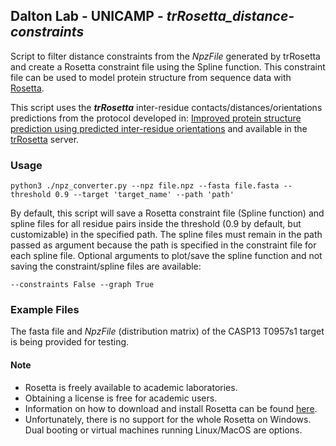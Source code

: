 ## Dalton Lab - UNICAMP - *trRosetta_distance-constraints*
Script to filter distance constraints from the *NpzFile* generated by trRosetta and create a Rosetta constraint file using the Spline function. This constraint file can be used to model protein structure from sequence data with [Rosetta](http://new.rosettacommons.org/docs/latest/Home).

This script uses the ***trRosetta*** inter-residue contacts/distances/orientations predictions from the protocol developed in: [Improved protein structure prediction using predicted inter-residue orientations](https://www.pnas.org/content/117/3/1496) and available in the [trRosetta](https://yanglab.nankai.edu.cn/trRosetta/) server.

### Usage
```
python3 ./npz_converter.py --npz file.npz --fasta file.fasta --threshold 0.9 --target 'target_name' --path 'path'
```
By default, this script will save a Rosetta constraint file (Spline function) and spline files for all residue pairs inside the threshold (0.9 by default, but customizable) in the specified path. The spline files must remain in the path passed as argument because the path is specified in the constraint file for each spline file. Optional arguments to plot/save the spline function and not saving the constraint/spline files are available:
```
--constraints False --graph True
```

### Example Files
The fasta file and *NpzFile* (distribution matrix) of the CASP13 T0957s1 target is being provided for testing.

#### Note
- Rosetta is freely available to academic laboratories. 
- Obtaining a license is free for academic users. 
- Information on how to download and install Rosetta can be found [here](https://www.rosettacommons.org/demos/latest/tutorials/install_build/install_build). 
- Unfortunately, there is no support for the whole Rosetta on Windows. Dual booting or virtual machines running Linux/MacOS are options.
